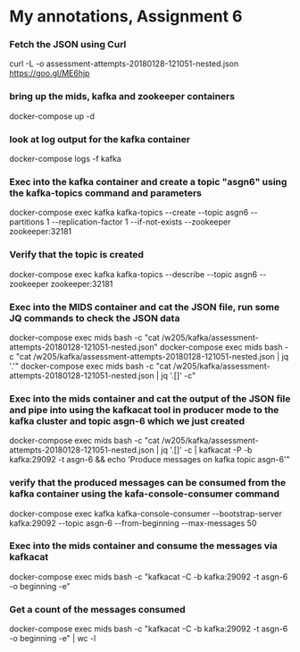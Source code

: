# My annotations, Assignment 6


### Fetch the JSON using Curl 
curl -L -o assessment-attempts-20180128-121051-nested.json https://goo.gl/ME6hjp

### bring up the mids, kafka and zookeeper containers
docker-compose up -d

### look at log output for the kafka container
docker-compose logs -f kafka

### Exec into the kafka container and create a topic "asgn6"  using the kafka-topics command and parameters
docker-compose exec kafka kafka-topics --create --topic asgn6 --partitions 1 --replication-factor 1 --if-not-exists --zookeeper zookeeper:32181

### Verify that the topic is created
docker-compose exec kafka kafka-topics --describe --topic asgn6 --zookeeper zookeeper:32181

### Exec into the MIDS container and cat the JSON file, run some JQ commands to check the JSON data
docker-compose exec mids bash -c "cat /w205/kafka/assessment-attempts-20180128-121051-nested.json"
docker-compose exec mids bash -c "cat /w205/kafka/assessment-attempts-20180128-121051-nested.json | jq '.'"
docker-compose exec mids bash -c "cat /w205/kafka/assessment-attempts-20180128-121051-nested.json | jq '.[]' -c"

### Exec into the mids container and cat the output of the JSON file and pipe into using the kafkacat tool in producer mode to the kafka cluster and topic asgn-6 which we just created 
docker-compose exec mids bash -c "cat /w205/kafka/assessment-attempts-20180128-121051-nested.json | jq '.[]' -c | kafkacat -P -b kafka:29092 -t asgn-6 && echo 'Produce messages on kafka topic asgn-6'"

### verify that the produced messages can be consumed from the kafka container using the kafa-console-consumer command
docker-compose exec kafka kafka-console-consumer --bootstrap-server kafka:29092 --topic asgn-6 --from-beginning --max-messages 50

### Exec into the mids container and consume the messages via kafkacat
docker-compose exec mids bash -c "kafkacat -C -b kafka:29092 -t asgn-6 -o beginning -e" 

### Get a count of the messages consumed 
docker-compose exec mids bash -c "kafkacat -C -b kafka:29092 -t asgn-6 -o beginning -e"  | wc -l
